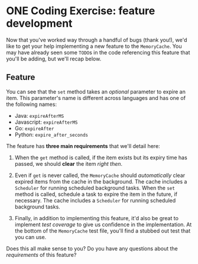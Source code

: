 # ONE Coding Exercise: feature development

Now that you've worked way through a handful of bugs (thank you!), we'd like to
get your help implementing a new feature to the `MemoryCache`. You may have already
seen some `TODO`s in the code referencing this feature that you'll be adding, but
we'll recap below.

## Feature

You can see that the `set` method takes an _optional_ parameter to expire an item. This
parameter's name is different across languages and has one of the following names:

- Java: `expireAfterMS`
- Javascript: `expireAfterMS`
- Go: `expireAfter`
- Python: `expire_after_seconds`

The feature has **three main requirements** that we'll detail here:

1. When the `get` method is called, if the item exists but its expiry time has passed,
   we should **clear** the item _right then_.

2. Even if `get` is never called, the `MemoryCache` should _automatically_ clear expired
   items from the cache in the background. The cache includes a `Scheduler` for running
   scheduled background tasks. When the `set` method is called, schedule a task to expire
   the item in the future, if necessary. The cache includes a `Scheduler` for running
   scheduled background tasks.

3. Finally, in addition to implementing this feature, it'd also be great to implement _test coverage_
   to give us confidence in the implementation. At the bottom of the `MemoryCache` test file, you'll find
   a stubbed out test that you can use.

Does this all make sense to you? Do you have any questions about the _requirements_ of this feature?
